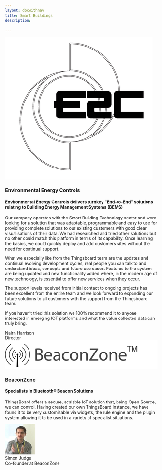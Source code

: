 ```yaml
---
layout: docwithnav
title: Smart Buildings
description: 

---
```


<div class="customer-block">
    <a href="http://www.e2cbms.com/">
        <div id="environmental-energy-controls" class="customer-logo">
            <img width="" src="/images/customers/e2c.png" alt="Environmental Energy Controls">
        </div>
    </a>
    <div class="customer-content">
        <h3>
        Environmental Energy Controls
        </h3>
        <h4>
        Environmental Energy Controls delivers turnkey "End-to-End" solutions relating to Building Energy Management Systems (BEMS)
        </h4>
        <p>
        Our company operates with the Smart Building Technology sector and were looking for a solution that was adaptable, programmable and easy to use for providing complete solutions to our existing customers with good clear visualisations of their data. 
        We had researched and tried other solutions but no other could match this platform in terms of its capability.
        Once learning the basics, we could quickly deploy and add customers sites without the need for continual support. 
        </p>
        <p>
        What we especially like from the Thingsboard team are the updates and continual evolving development cycles, real people you can talk to and understand ideas, concepts and future use cases. 
        Features to the system are being updated and new functionality added where, in the modern age of new technology, is essential to offer new services when they occur. 
        </p>
        <p>
        The support levels received from initial contact to ongoing projects has been excellent from the entire team and we look forward to expanding our future solutions to all customers with the support from the Thingsboard team. 
        </p>
        <p>
        If you haven’t tried this solution we 100% recommend it to anyone interested in emerging IOT platforms and what the value collected data can truly bring.
        </p> 
        <div class="person-logo-container">
            <!--img class="person-logo" src="/images/customers/x-telia-person.jpg"/-->
            <div class="person-title">
                Nairn Harrison<br/>
                Director
            </div>
        </div>
    </div>
</div>

<div class="customer-block">
    <a href="https://www.beaconzone.co.uk/">
        <div id="beaconzone" class="customer-logo">
            <img width="" src="/images/customers/beaconzone.png" alt="Specialists in Bluetooth® Beacon Solutions">
        </div>
    </a>
    <div class="customer-content">
        <h3>
        BeaconZone
        </h3>
        <h4>
        Specialists in Bluetooth® Beacon Solutions
        </h4>
        <p>
        ThingsBoard offers a secure, scalable IoT solution that, being Open Source, we can control. Having created our own ThingsBoard instance, we have found it to be very customisable via widgets, the rule engine and the plugin system allowing it to be used in a variety of specialist situations.
        </p> 
        <div class="person-logo-container">
            <img class="person-logo" src="/images/customers/beaconzone-person.jpg">
            <div class="person-title">
                Simon Judge <br/>
                Co-founder at BeaconZone
            </div>
        </div>
    </div>
</div>


